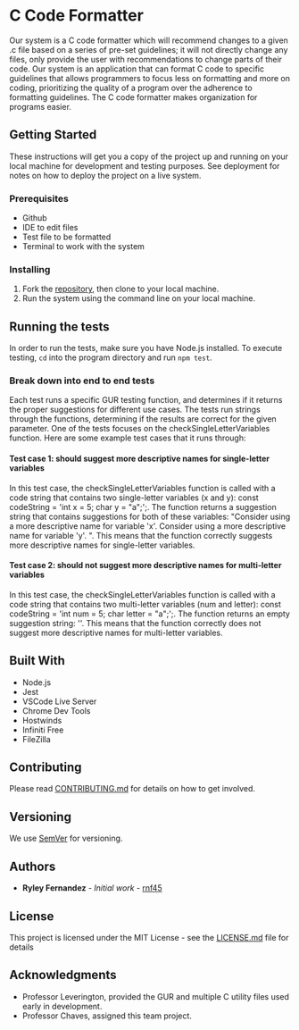 # C Code Formatter
Our system is a C code formatter which will recommend changes to a given .c file based on a series of pre-set guidelines; it will not directly change any files, only provide the user with recommendations to change parts of their code. Our system is an application that can format C code to specific guidelines that allows programmers to focus less on formatting and more on coding, prioritizing the quality of a program over the adherence to formatting guidelines. The C code formatter makes organization for programs easier. 

## Getting Started
These instructions will get you a copy of the project up and running on your local machine for development and testing purposes. See deployment for notes on how to deploy the project on a live system.

### Prerequisites
- Github 
- IDE to edit files 
- Test file to be formatted 
- Terminal to work with the system 

### Installing
1. Fork the [repository]([https://github.com/ChrisKeefe/DontPanic](https://github.com/bcu8/CS386-C-Code-Formatter)), then clone to your local machine.
2. Run the system using the command line on your local machine. 

## Running the tests
In order to run the tests, make sure you have Node.js installed. To execute testing, ```cd``` into the program directory and run ```npm test```.

### Break down into end to end tests
Each test runs a specific GUR testing function, and determines if it returns the proper suggestions for different use cases. The tests run strings through the functions, determining if the results are correct for the given parameter. One of the tests focuses on the checkSingleLetterVariables function. Here are some example test cases that it runs through:

#### Test case 1: should suggest more descriptive names for single-letter variables

In this test case, the checkSingleLetterVariables function is called with a code string that contains two single-letter variables (x and y): const codeString = 'int x = 5; char y = "a";';. The function returns a suggestion string that contains suggestions for both of these variables: "Consider using a more descriptive name for variable 'x'. Consider using a more descriptive name for variable 'y'. ". This means that the function correctly suggests more descriptive names for single-letter variables.

#### Test case 2: should not suggest more descriptive names for multi-letter variables

In this test case, the checkSingleLetterVariables function is called with a code string that contains two multi-letter variables (num and letter): const codeString = 'int num = 5; char letter = "a";';. The function returns an empty suggestion string: ''. This means that the function correctly does not suggest more descriptive names for multi-letter variables.

## Built With
- Node.js
- Jest
- VSCode Live Server
- Chrome Dev Tools
- Hostwinds
- Infiniti Free
- FileZilla

## Contributing
Please read [CONTRIBUTING.md](CONTRIBUTING.md) for details on how to get involved.

## Versioning
We use [SemVer](http://semver.org/) for versioning. 

## Authors
* **Ryley Fernandez** - *Initial work* - [rnf45](https://github.com/rnf45)


## License
This project is licensed under the MIT License - see the [LICENSE.md](LICENSE.md) file for details

## Acknowledgments
* Professor Leverington, provided the GUR and multiple C utility files used early in development.
* Professor Chaves, assigned this team project.
